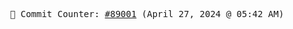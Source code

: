 <p align="center">
    <samp>
        📮 Commit Counter: <a href="https://github.com/Javascript-void0/Javascript-void0/commits/main">#89001</a> (April 27, 2024 @ 05:42 AM)
    </samp>
</p>